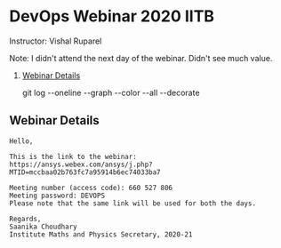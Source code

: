 DevOps Webinar 2020 IITB
==============================

Instructor: Vishal Ruparel

Note: I didn't attend the next day of the webinar. Didn't see much value.

1. [Webinar Details](#webinar)


    git log --oneline --graph --color --all --decorate


## Webinar Details

    Hello,

    This is the link to the webinar:
    https://ansys.webex.com/ansys/j.php?MTID=mccbaa02b763fc7a95914b6ec74033ba7
    
    Meeting number (access code): 660 527 806
    Meeting password: DEVOPS
    Please note that the same link will be used for both the days.
    
    Regards,
    Saanika Choudhary
    Institute Maths and Physics Secretary, 2020-21


